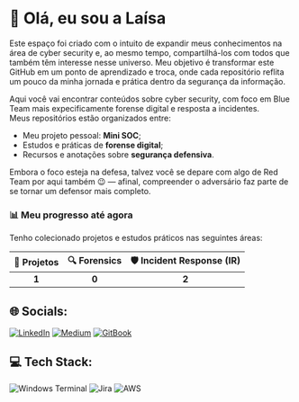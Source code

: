 # 👋 Olá, eu sou a Laísa

Este espaço foi criado com o intuito de expandir meus conhecimentos na área de cyber security e, ao mesmo tempo, compartilhá-los com todos que também têm interesse nesse universo. Meu objetivo é transformar este GitHub em um ponto de aprendizado e troca, onde cada repositório reflita um pouco da minha jornada e prática dentro da segurança da informação.

Aqui você vai encontrar conteúdos sobre cyber security, com foco em Blue Team mais expecificamente forense digital e resposta a incidentes.
<br>Meus repositórios estão organizados entre:

* Meu projeto pessoal: **Mini SOC**;
* Estudos e práticas de **forense digital**;
* Recursos e anotações sobre **segurança defensiva**.

Embora o foco esteja na defesa, talvez você se depare com algo de Red Team por aqui também 😉 — afinal, compreender o adversário faz parte de se tornar um defensor mais completo.

### 📊 Meu progresso até agora
Tenho colecionado projetos e estudos práticos nas seguintes áreas:

| 🚀 **Projetos** | 🔍 **Forensics** | 🛡️ **Incident Response (IR)** |
| :-------------: | :--------------: | :----------------------------: |
|      **1**      |       **0**      |              **2**             |

## 🌐 Socials:
[![LinkedIn](https://img.shields.io/badge/linkedin-%230077B5.svg?style=for-the-badge&logo=linkedin&logoColor=white)](https://www.linkedin.com/in/laisa-michelly/) 
[![Medium](https://img.shields.io/badge/Medium-12100E?style=for-the-badge&logo=medium&logoColor=white)](https://medium.com/@lmichellyssg) 
[![GitBook](https://img.shields.io/badge/GitBook-%23000000.svg?style=for-the-badge&logo=gitbook&logoColor=white)](https://forenbyte.gitbook.io/sistemas-operacionais/)

## 💻 Tech Stack:
![Windows Terminal](https://img.shields.io/badge/Windows%20Terminal-%234D4D4D.svg?style=for-the-badge&logo=windows-terminal&logoColor=white) 
![Jira](https://img.shields.io/badge/jira-%230A0FFF.svg?style=for-the-badge&logo=jira&logoColor=white)
![AWS](https://img.shields.io/badge/AWS-%23FF9900.svg?style=for-the-badge&logo=amazon-aws&logoColor=white)

<!-- ## 📊 GitHub Stats:

<div align="center">
  <img src="https://github-readme-stats.vercel.app/api/top-langs?username=laisamichelly&locale=en&hide_title=false&layout=compact&card_width=320&langs_count=5&theme=calm&hide_border=false&order=2" height="150" alt="languages graph"  />
</div>

<div align="center">
  <img src="https://github-readme-stats.vercel.app/api?username=laisamichelly&hide_title=false&hide_rank=false&show_icons=true&include_all_commits=true&count_private=true&disable_animations=false&theme=calm&locale=en&hide_border=false&order=1" height="170" alt="stats graph"  />
  <img src="https://streak-stats.demolab.com?user=laisamichelly&locale=en&mode=weekly&theme=calm&hide_border=false&border_radius=5&order=3" height="170" alt="streak graph"  />
  <img src="https://github-readme-activity-graph.vercel.app/graph?username=laisamichelly&radius=16&theme=material&area=true&order=5" height="300" alt="activity-graph graph"  />
</div> -->

<!-- Proudly created with GPRM ( https://gprm.itsvg.in ) -->
